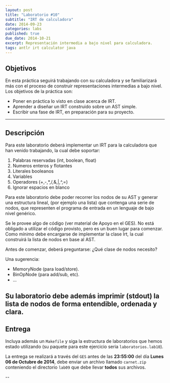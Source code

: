 ```yaml
---
layout: post
title: "Laboratorio #10"
subtitle: "IRT de calculadora"
date: 2014-09-23
categories: labs
published: true
due_date: 2014-10-21
excerpt: Representación intermedia a bajo nivel para calculadora.
tags: antlr irt calculator java
---
```


Objetivos
---------
En esta práctica seguirá trabajando con su calculadora y se familiarizará más con el proceso de construir representaciones intermedias a bajo nivel.  
Los objetivos de la práctica son:
- Poner en práctica lo visto en clase acerca de IRT.
- Aprender a diseñar un IRT construido sobre un AST simple.
- Escribir una fase de IRT, en preparación para su proyecto.

---

Descripción
-----------
Para este laboratorio deberá implementar un IRT para la calculadora que han venido trabajando, la cual debe soportar:

1. Palabras reservadas (int, boolean, float)
2. Numeros enteros y flotantes
6. Literales booleanos
7. Variables
9. Operadores (+,-,\*,/,&,|,^,=)
10. Ignorar espacios en blanco  

Para este laboratorio debe poder recorrer los nodos de su AST y generar una estructura lineal, (por ejemplo una lista) que contenga una serie de nodos, que
representen el programa de entrada en un lenguaje de bajo nivel genérico.

Se le provee algo de código (ver material de Apoyo en el GES). No está obligado a utilizar el código provisto, pero es un buen lugar para comenzar.
Como mínimo debe encargarse de implementar la clase Irt, la cual construirá la lista de nodos en base al AST.

Antes de comenzar, deberá preguntarse: ¿Qué clase de nodos necesito?

Una sugerencia:

* MemoryNode (para load/store).
* BinOpNode (para add/sub, etc).
* ...

Su laboratorio debe además imprimir (stdout) la lista de nodos de forma entendible, ordenada y clara.
---

Entrega
-------
Incluya además un `Makefile` y siga la estructura de laboratorios que hemos estado utilizando (su paquete para este ejercicio seria `laboratorios.lab10`).

La entrega se realizará a través del `GES` antes de las **23:55:00** del día **Lunes 06 de Octubre de 2014**, debe enviar un archivo llamado `carnet.zip` conteniendo el directorio `lab09` que debe llevar **todos** sus archivos.


--
